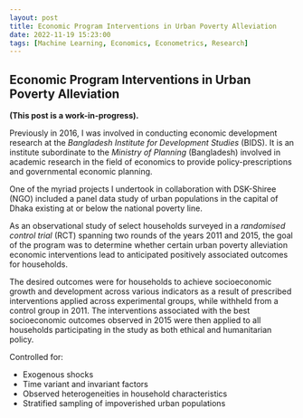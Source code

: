 ```yaml
---
layout: post
title: Economic Program Interventions in Urban Poverty Alleviation
date: 2022-11-19 15:23:00
tags: [Machine Learning, Economics, Econometrics, Research]
---
```

## Economic Program Interventions in Urban Poverty Alleviation

**(This post is a work-in-progress).**

Previously in 2016, I was involved in conducting economic development research at the *Bangladesh Institute for Development Studies* (BIDS). It is an institute subordinate to the *Ministry of Planning* (Bangladesh) involved in academic research in the field of economics to provide policy-prescriptions and governmental economic planning.

One of the myriad projects I undertook in collaboration with DSK-Shiree (NGO) included a panel data study of urban populations in the capital of Dhaka existing at or below the national poverty line.

As an observational study of select households surveyed in a *randomised control trial* (RCT) spanning two rounds of the years 2011 and 2015, the goal of the program was to determine whether certain urban poverty alleviation economic interventions lead to anticipated positively associated outcomes for households.

The desired outcomes were for households to achieve socioeconomic growth and development across various indicators as a result of prescribed interventions applied across experimental groups, while withheld from a control group in 2011. The interventions associated with the best socioeconomic outcomes observed in 2015 were then applied to all households participating in the study as both ethical and humanitarian policy.

Controlled for:
- Exogenous shocks
- Time variant and invariant factors
- Observed heterogeneities in household characteristics
- Stratified sampling of impoverished urban populations
